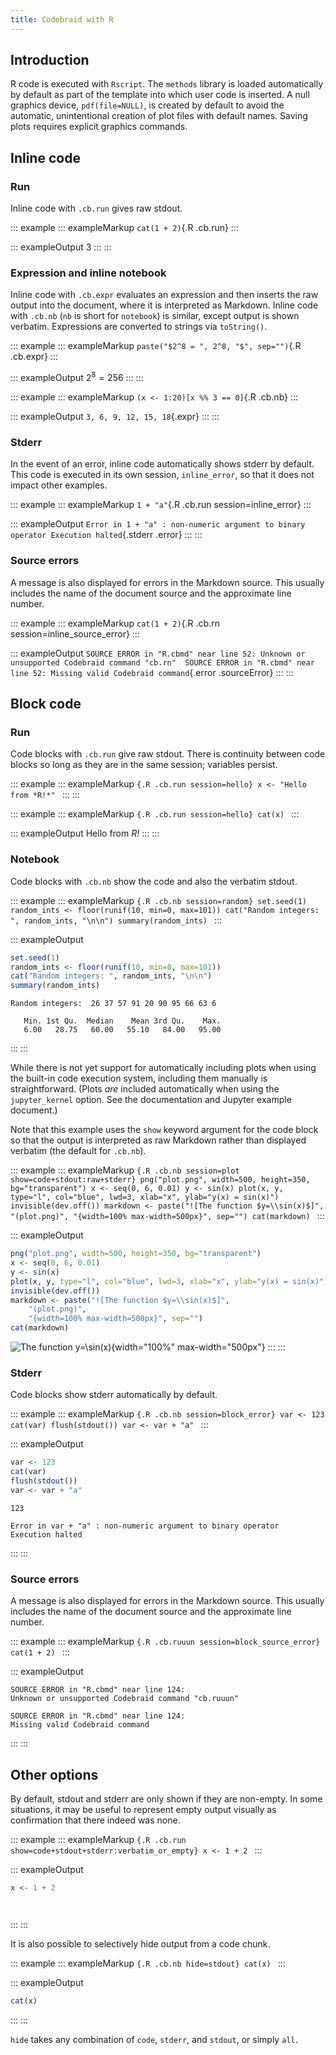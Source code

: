 ```yaml
---
title: Codebraid with R
---
```


## Introduction

R code is executed with `Rscript`. The `methods` library is loaded
automatically by default as part of the template into which user code is
inserted. A null graphics device, `pdf(file=NULL)`, is created by
default to avoid the automatic, unintentional creation of plot files
with default names. Saving plots requires explicit graphics commands.

## Inline code

### Run

Inline code with `.cb.run` gives raw stdout.

::: example
::: exampleMarkup
    `cat(1 + 2)`{.R .cb.run}
:::

::: exampleOutput
3
:::
:::

### Expression and inline notebook

Inline code with `.cb.expr` evaluates an expression and then inserts the
raw output into the document, where it is interpreted as Markdown.
Inline code with `.cb.nb` (`nb` is short for `notebook`) is similar,
except output is shown verbatim. Expressions are converted to strings
via `toString()`.

::: example
::: exampleMarkup
    `paste("$2^8 = ", 2^8, "$", sep="")`{.R .cb.expr}
:::

::: exampleOutput
$2^8 = 256$
:::
:::

::: example
::: exampleMarkup
    `(x <- 1:20)[x %% 3 == 0]`{.R .cb.nb}
:::

::: exampleOutput
`3, 6, 9, 12, 15, 18`{.expr}
:::
:::

### Stderr

In the event of an error, inline code automatically shows stderr by
default. This code is executed in its own session, `inline_error`, so
that it does not impact other examples.

::: example
::: exampleMarkup
    `1 + "a"`{.R .cb.run session=inline_error}
:::

::: exampleOutput
`Error in 1 + "a" : non-numeric argument to binary operator Execution halted`{.stderr
.error}
:::
:::

### Source errors

A message is also displayed for errors in the Markdown source. This
usually includes the name of the document source and the approximate
line number.

::: example
::: exampleMarkup
    `cat(1 + 2)`{.R .cb.rn session=inline_source_error}
:::

::: exampleOutput
`SOURCE ERROR in "R.cbmd" near line 52: Unknown or unsupported Codebraid command "cb.rn"  SOURCE ERROR in "R.cbmd" near line 52: Missing valid Codebraid command`{.error
.sourceError}
:::
:::

## Block code

### Run

Code blocks with `.cb.run` give raw stdout. There is continuity between
code blocks so long as they are in the same session; variables persist.

::: example
::: exampleMarkup
    ```{.R .cb.run session=hello}
    x <- "Hello from *R!*"
    ```
:::
:::

::: example
::: exampleMarkup
    ```{.R .cb.run session=hello}
    cat(x)
    ```
:::

::: exampleOutput
Hello from *R!*
:::
:::

### Notebook

Code blocks with `.cb.nb` show the code and also the verbatim stdout.

::: example
::: exampleMarkup
    ```{.R .cb.nb session=random}
    set.seed(1)
    random_ints <- floor(runif(10, min=0, max=101))
    cat("Random integers: ", random_ints, "\n\n")
    summary(random_ints)
    ```
:::

::: exampleOutput
``` {.R .numberLines startFrom="1"}
set.seed(1)
random_ints <- floor(runif(10, min=0, max=101))
cat("Random integers: ", random_ints, "\n\n")
summary(random_ints)
```

``` stdout
Random integers:  26 37 57 91 20 90 95 66 63 6 

   Min. 1st Qu.  Median    Mean 3rd Qu.    Max. 
   6.00   28.75   60.00   55.10   84.00   95.00 
```
:::
:::

While there is not yet support for automatically including plots when
using the built-in code execution system, including them manually is
straightforward. (Plots *are* included automatically when using the
`jupyter_kernel` option. See the documentation and Jupyter example
document.)

Note that this example uses the `show` keyword argument for the code
block so that the output is interpreted as raw Markdown rather than
displayed verbatim (the default for `.cb.nb`).

::: example
::: exampleMarkup
    ```{.R .cb.nb session=plot show=code+stdout:raw+stderr}
    png("plot.png", width=500, height=350, bg="transparent")
    x <- seq(0, 6, 0.01)
    y <- sin(x)
    plot(x, y, type="l", col="blue", lwd=3, xlab="x", ylab="y(x) = sin(x)")
    invisible(dev.off())
    markdown <- paste("![The function $y=\\sin(x)$]",
        "(plot.png)",
        "{width=100% max-width=500px}", sep="")
    cat(markdown)
    ```
:::

::: exampleOutput
``` {.R .numberLines startFrom="1"}
png("plot.png", width=500, height=350, bg="transparent")
x <- seq(0, 6, 0.01)
y <- sin(x)
plot(x, y, type="l", col="blue", lwd=3, xlab="x", ylab="y(x) = sin(x)")
invisible(dev.off())
markdown <- paste("![The function $y=\\sin(x)$]",
    "(plot.png)",
    "{width=100% max-width=500px}", sep="")
cat(markdown)
```

![The function $y=\sin(x)$](plot.png){width="100%" max-width="500px"}
:::
:::

### Stderr

Code blocks show stderr automatically by default.

::: example
::: exampleMarkup
    ```{.R .cb.nb session=block_error}
    var <- 123
    cat(var)
    flush(stdout())
    var <- var + "a"
    ```
:::

::: exampleOutput
``` {.R .numberLines startFrom="1"}
var <- 123
cat(var)
flush(stdout())
var <- var + "a"
```

``` stdout
123
```

``` {.stderr .error}
Error in var + "a" : non-numeric argument to binary operator
Execution halted
```
:::
:::

### Source errors

A message is also displayed for errors in the Markdown source. This
usually includes the name of the document source and the approximate
line number.

::: example
::: exampleMarkup
    ```{.R .cb.ruuun session=block_source_error}
    cat(1 + 2)
    ```
:::

::: exampleOutput
``` {.error .sourceError}
SOURCE ERROR in "R.cbmd" near line 124:
Unknown or unsupported Codebraid command "cb.ruuun"

SOURCE ERROR in "R.cbmd" near line 124:
Missing valid Codebraid command
```
:::
:::

## Other options

By default, stdout and stderr are only shown if they are non-empty. In
some situations, it may be useful to represent empty output visually as
confirmation that there indeed was none.

::: example
::: exampleMarkup
    ```{.R .cb.run show=code+stdout+stderr:verbatim_or_empty}
    x <- 1 + 2
    ```
:::

::: exampleOutput
``` {.R .numberLines startFrom="1"}
x <- 1 + 2
```

``` stderr
 
```
:::
:::

It is also possible to selectively hide output from a code chunk.

::: example
::: exampleMarkup
    ```{.R .cb.nb hide=stdout}
    cat(x)
    ```
:::

::: exampleOutput
``` {.R .numberLines startFrom="2"}
cat(x)
```
:::
:::

`hide` takes any combination of `code`, `stderr`, and `stdout`, or
simply `all`.
